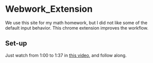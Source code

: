 # Webwork_Extension

We use this site for my math homework, but I did not like some of the default input behavior. This chrome extension improves the workflow.

## Set-up

Just watch from 1:00 to 1:37 in [this video](https://www.youtube.com/watch?v=Ipa58NVGs_c&t=60s), and follow along.
